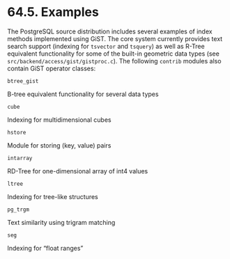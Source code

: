 # 64.5. Examples

The PostgreSQL source distribution includes several examples of index methods implemented using GiST. The core system currently provides text search support (indexing for `tsvector` and `tsquery`) as well as R-Tree equivalent functionality for some of the built-in geometric data types (see `src/backend/access/gist/gistproc.c`). The following `contrib` modules also contain GiST operator classes:

`btree_gist`

B-tree equivalent functionality for several data types

`cube`

Indexing for multidimensional cubes

`hstore`

Module for storing (key, value) pairs

`intarray`

RD-Tree for one-dimensional array of int4 values

`ltree`

Indexing for tree-like structures

`pg_trgm`

Text similarity using trigram matching

`seg`

Indexing for “float ranges”
